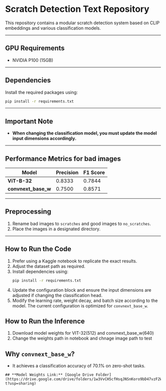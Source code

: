 # Scratch Detection Text Repository

This repository contains a modular scratch detection system based on CLIP embeddings and various classification models.

---

## **GPU Requirements**
- NVIDIA P100 (15GB)

---

## **Dependencies**
Install the required packages using:
```bash
pip install -r requirements.txt
```

---

## **Important Note**
- **When changing the classification model, you must update the model input dimensions accordingly.**

---

## **Performance Metrics for bad images**
| Model               | Precision | F1 Score |
|---------------------|-----------|----------|
| **ViT-B-32**        | 0.8333    | 0.7844   |
| **convnext_base_w** | 0.7500    | 0.8571   |

---

## **Preprocessing**
1. Rename bad images to `scratches` and good images to `no_scratches`.
2. Place the images in a designated directory.

---

## **How to Run the Code**
1. Prefer using a Kaggle notebook to replicate the exact results.
2. Adjust the dataset path as required.
3. Install dependencies using:
   ```bash
   pip install -r requirements.txt
   ```
4. Update the configuration block and ensure the input dimensions are adjusted if changing the classification head.
5. Modify the learning rate, weight decay, and batch size according to the model. The current configuration is optimized for `convnext_base_w`.

## **How to Run the Inference**
1. Download model weights for VIT-32(512) and convnext_base_w(640)
2. Change the weights path in notebook and chnage image path to test 

## **Why `convnext_base_w`?**
- It achieves a classification accuracy of 70.1% on zero-shot tasks.
```
## **Model Weights Link:** [Google Drive Folder](https://drive.google.com/drive/folders/1w3VvCH5cfHsqJNSnKoro9bD47vzF2W-t?usp=sharing)

